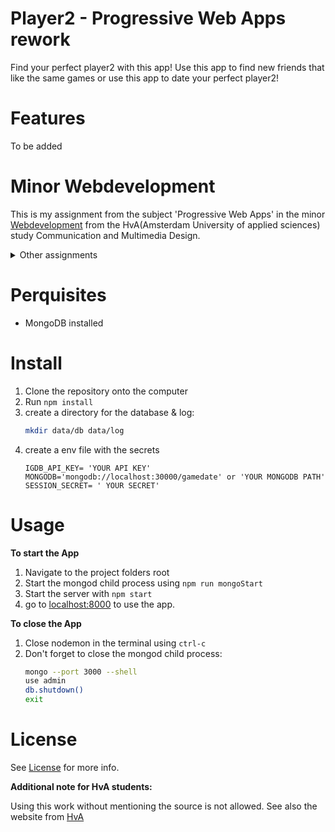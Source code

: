 # Player2 - Progressive Web Apps rework
Find your perfect player2 with this app! Use this app to find new friends that like the same games or use this app to date your perfect player2!

<!-- ![Screen1](https://github.com/iSirThijs/Player2/wiki/images/fp2home.png) -->

# Features
To be added

# Minor Webdevelopment 
This is my assignment from the subject 'Progressive Web Apps' in the minor [Webdevelopment](https://everythingweb.org) from the HvA(Amsterdam University of applied sciences) study Communication and Multimedia Design.

<details>
    <summary>Other assignments</summary>
    <ul>
        <li><a href='https://github.com/iSirThijs/web-app-from-scratch-1920'>Web App from Scratch</a>
        <li><a href='https://github.com/iSirThijs/css-to-the-rescue-1920'>CSS to the rescue</a></li>
        <li><a href='https://github.com/iSirThijs/project-1-1920'>CSS to the rescue</a></li>
        <li><a href='https://github.com/iSirThijs/progressive-web-apps-1920'>CSS to the rescue</a> - This assignment</li>
    <ul>
</details>

# Perquisites
* MongoDB installed

# Install
1. Clone the repository onto the computer
2. Run `npm install`
3. create a directory for the database & log:
	```bash
	mkdir data/db data/log
	````
4. create a env file with the secrets
	```
	IGDB_API_KEY= 'YOUR API KEY'
	MONGODB='mongodb://localhost:30000/gamedate' or 'YOUR MONGODB PATH'
	SESSION_SECRET= ' YOUR SECRET'
	```

# Usage
**To start the App**
1. Navigate to the project folders root
2. Start the mongod child process using `npm run mongoStart`
3. Start the server with `npm start`
4. go to [localhost:8000](localhost:8000) to use the app.

**To close the App**
1. Close nodemon in the terminal using `ctrl-c`
2. Don't forget to close the mongod child process:
	```bash
	mongo --port 3000 --shell
	use admin
	db.shutdown()
	exit
	```

# License
See [License](https://github.com/iSirThijs/progressive-web-apps-1920/blob/master/LICENSE) for more info.

**Additional note for HvA students:**

Using this work without mentioning the source is not allowed. See also the website from [HvA](https://az.hva.nl/studenten/az-lemmas/studenten/hva-breed/juridische-zaken/fraude-en-plagiaat/fraude-en-plagiaat.html)
